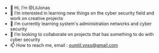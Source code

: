 - 👋 Hi, I’m @LilJonas
- 👀 I’m interested in learning new things on the cyber security field and work on creative projects 
- 🌱 I’m currently learning system's administration networks and cyber security
- 💞️ I’m looking to collaborate on projects that has something to do with cyber security
- 📫 How to reach me, email : oumlil.ynss@gmail.com

<!---
LilJonas/LilJonas is a ✨ special ✨ repository because its `README.md` (this file) appears on your GitHub profile.
You can click the Preview link to take a look at your changes.
--->
